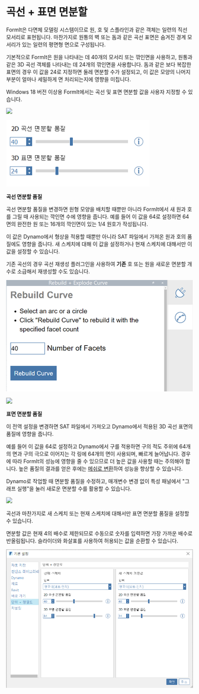 # 곡선 + 표면 면분할

FormIt은 다면체 모델링 시스템이므로 원, 호 및 스플라인과 같은 객체는 일련의 직선 모서리로 표현됩니다. 마찬가지로 원통의 벽 또는 돔과 같은 곡선 표면은 숨겨진 경계 모서리가 있는 일련의 평면형 면으로 구성됩니다.

기본적으로 FormIt은 원을 나타내는 데 40개의 모서리 또는 깎인면을 사용하고, 원통과 같은 3D 곡선 객체를 나타내는 데 24개의 깎인면을 사용합니다. 돔과 같은 보다 복잡한 표면의 경우 이 값을 24로 지정하면 둘레 면분할 수가 설정되고, 이 값은 모양의 나머지 부분이 얼마나 세밀하게 면 처리되는지에 영향을 미칩니다.

Windows 18 버전 이상용 FormIt에서는 곡선 및 표면 면분할 값을 사용자 지정할 수 있습니다.

![](../.gitbook/assets/faceting\_planter.gif)

![](../.gitbook/assets/faceting.png)

**곡선 면분할 품질**

곡선 면분할 품질을 변경하면 원형 모양을 배치할 때뿐만 아니라 FormIt에서 새 원과 호를 그릴 때 사용되는 깍인면 수에 영향을 줍니다. 예를 들어 이 값을 64로 설정하면 64면의 완전한 원 또는 16개의 깍인면이 있는 1/4 원호가 작성됩니다.

이 값은 Dynamo에서 형상을 적용할 때뿐만 아니라 SAT 파일에서 가져온 원과 호의 품질에도 영향을 줍니다. 새 스케치에 대해 이 값을 설정하거나 현재 스케치에 대해서만 이 값을 설정할 수 있습니다.

기존 곡선의 경우 곡선 재생성 플러그인을 사용하여 **기존** 호 또는 원을 새로운 면분할 개수로 소급해서 재생성할 수도 있습니다.

![](<../.gitbook/assets/screen-shot-2020-01-10-at-1.20.53-pm (1).png>)

![](<../.gitbook/assets/faceting\_rebuild-curve (1).gif>)

**표면 면분할 품질**

이 전역 설정을 변경하면 SAT 파일에서 가져오고 Dynamo에서 적용된 3D 곡선 표면의 품질에 영향을 줍니다.

예를 들어 이 값을 64로 설정하고 Dynamo에서 구를 적용하면 구의 적도 주위에 64개의 면과 구의 극으로 이어지는 각 링에 64개의 면이 사용되며, 빠르게 늘어납니다. 경우에 따라 FormIt의 성능에 영향을 줄 수 있으므로 더 높은 값을 사용할 때는 주의해야 합니다. 높은 품질의 결과를 얻은 후에는 [메쉬로 변환](meshes.md)하여 성능을 향상할 수 있습니다.

Dynamo로 작업할 때 면분할 품질을 수정하고, 매개변수 변경 없이 특성 패널에서 "그래프 실행"을 눌러 새로운 면분할 수를 활용할 수 있습니다.

![](<../.gitbook/assets/faceting\_column (1).gif>)

곡선과 마찬가지로 새 스케치 또는 현재 스케치에 대해서만 표면 면분할 품질을 설정할 수 있습니다.

면분할 값은 현재 4의 배수로 제한되므로 수동으로 숫자를 입력하면 가장 가까운 배수로 반올림됩니다. 슬라이더와 화살표를 사용하여 허용되는 값을 순환할 수 있습니다.

![](<../.gitbook/assets/units-+-precision (1).png>)
